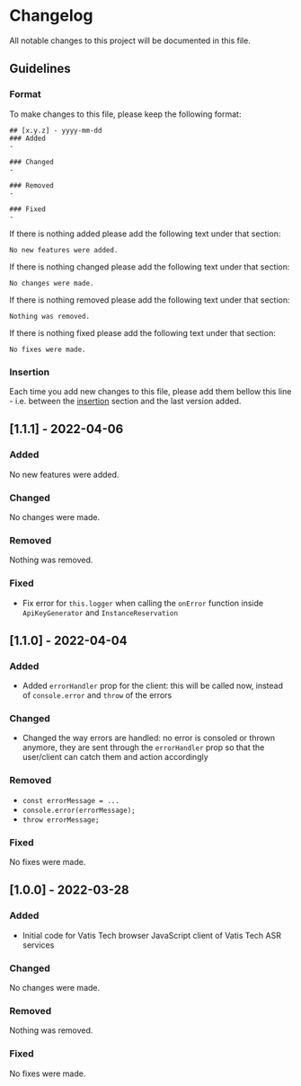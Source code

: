 # Changelog

All notable changes to this project will be documented in this file.

## Guidelines

### Format

To make changes to this file, please keep the following format:

```
## [x.y.z] - yyyy-mm-dd
### Added
-

### Changed
-

### Removed
-

### Fixed
-
```

If there is nothing added please add the following text under that section:

```
No new features were added.
```

If there is nothing changed please add the following text under that section:

```
No changes were made.
```

If there is nothing removed please add the following text under that section:

```
Nothing was removed.
```

If there is nothing fixed please add the following text under that section:

```
No fixes were made.
```

### Insertion

Each time you add new changes to this file, please add them bellow this line - i.e. between the [insertion](#insterion) section and the last version added.

## [1.1.1] - 2022-04-06

### Added

No new features were added.

### Changed

No changes were made.

### Removed

Nothing was removed.

### Fixed

- Fix error for `this.logger` when calling the `onError` function inside `ApiKeyGenerator` and `InstanceReservation`

## [1.1.0] - 2022-04-04

### Added

- Added `errorHandler` prop for the client: this will be called now, instead of `console.error` and `throw` of the errors

### Changed

- Changed the way errors are handled: no error is consoled or thrown anymore, they are sent through the `errorHandler` prop so that the user/client can catch them and action accordingly

### Removed

- `const errorMessage = ...`
- `console.error(errorMessage);`
- `throw errorMessage;`

### Fixed

No fixes were made.

## [1.0.0] - 2022-03-28

### Added

- Initial code for Vatis Tech browser JavaScript client of Vatis Tech ASR services

### Changed

No changes were made.

### Removed

Nothing was removed.

### Fixed

No fixes were made.
